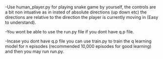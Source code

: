 -Use human_player.py for playing snake game by yourself, the controls are a bit non intuative as in insted of absolute directions (up down etc) the directions are relative 
to the direction the player is currently moving in (Easy to understand).

-You wont be able to use the run.py file if you dont have q.p file.

-Incase you dont have q.p file you can use train.py to train the q learning model for n episodes (recommended 10,000 episodes for good learning) and then you may run run.py.
